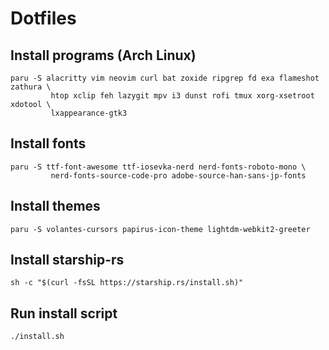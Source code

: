 # Dotfiles

## Install programs (Arch Linux)
```
paru -S alacritty vim neovim curl bat zoxide ripgrep fd exa flameshot zathura \
         htop xclip feh lazygit mpv i3 dunst rofi tmux xorg-xsetroot xdotool \
         lxappearance-gtk3
 ```

## Install fonts
```
paru -S ttf-font-awesome ttf-iosevka-nerd nerd-fonts-roboto-mono \
         nerd-fonts-source-code-pro adobe-source-han-sans-jp-fonts
```

## Install themes
```
paru -S volantes-cursors papirus-icon-theme lightdm-webkit2-greeter
```

## Install starship-rs
```
sh -c "$(curl -fsSL https://starship.rs/install.sh)"
```

## Run install script
```
./install.sh
```
